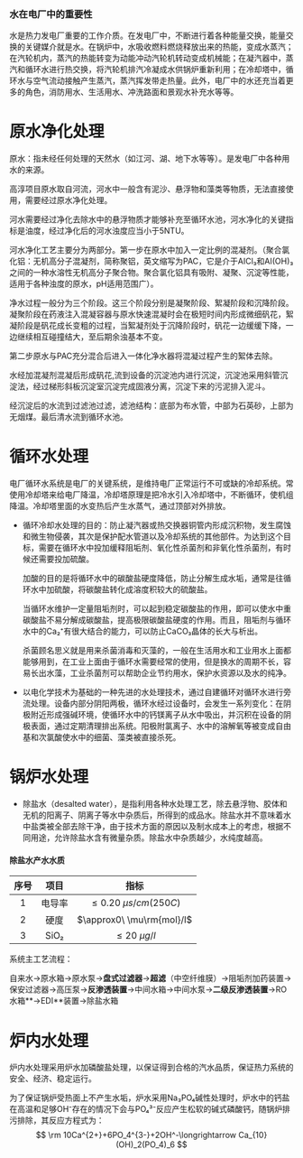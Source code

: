### 水在电厂中的重要性

水是热力发电厂重要的工作介质。在发电厂中，不断进行着各种能量交换，能量交换的关键媒介就是水。在锅炉中，水吸收燃料燃烧释放出来的热能，变成水蒸汽；在汽轮机内，蒸汽的热能转变为动能冲动汽轮机转动变成机械能；在凝汽器中，蒸汽和循环水进行热交换，将汽轮机排汽冷凝成水供锅炉重新利用；在冷却塔中，循环水与空气流动接触产生蒸汽，蒸汽挥发带走热量。此外，电厂中的水还充当着更多的角色，消防用水、生活用水、冲洗路面和景观水补充水等等。

# 原水净化处理

原水：指未经任何处理的天然水（如江河、湖、地下水等等）。是发电厂中各种用水的来源。

高淳项目原水取自河流，河水中一般含有泥沙、悬浮物和藻类等物质，无法直接使用，需要经过原水净化处理。

河水需要经过净化去除水中的悬浮物质才能够补充至循环水池，河水净化的关键指标是油度，经过净化后的河水浊度应当小于5NTU。

河水净化工艺主要分为两部分。第一步在原水中加入一定比例的混凝剂。（聚合氯化铝：无机高分子混凝剂，简称聚铝，英文缩写为PAC，它是介于AICl₃和AI(OH)₃之间的一种水溶性无机高分子聚合物。聚合氯化铝具有吸附、凝聚、沉淀等性能，适用于各种浊度的原水，pH适用范围广）。

净水过程一般分为三个阶段。这三个阶段分别是凝聚阶段、絮凝阶段和沉降阶段。凝聚阶段在药液注入混凝容器与原水快速混凝时会在极短时间内形成微细矾花，絮凝阶段是矾花成长变粗的过程，当絮凝剂处于沉降阶段时，矾花一边缓缓下降，一边继续相互碰撞结大，至后期余浊基本不变。

第二步原水与PAC充分混合后进入一体化净水器将混凝过程产生的絮体去除。

水经加混凝剂混凝后形成矾花,流到设备的沉淀池内进行沉淀，沉淀池采用斜管沉淀法，经过梯形斜板沉淀室沉淀完成固液分离，沉淀下来的污泥排入泥斗。

经沉淀后的水流到过滤池过滤，滤池结构：底部为布水管，中部为石英砂，上部为无烟煤。最后清水流到循环水池。

# 循环水处理

电厂循环水系统是电厂的关键系统，是维持电厂正常运行不可或缺的冷却系统。常使用冷却塔来给电厂降温，冷却塔原理是把冷水引入冷却塔中，不断循环，使机组降温。冷却塔里面的水变热后产生水蒸气，通过顶部对外排放。

* 循环冷却水处理的目的：防止凝汽器或热交换器铜管内形成沉积物，发生腐蚀和微生物侵袭，其次是保护配水管道以及冷却系统的其他部件。为达到这个目标，需要在循环水中投加缓释阻垢剂、氧化性杀菌剂和非氧化性杀菌剂，有时候还需要投加硫酸。

  加酸的目的是将循环水中的碳酸盐硬度降低，防止分解生成水垢，通常是往循环水中加硫酸，将碳酸盐转化成溶度积较大的硫酸盐。

  当循环水维护一定量阻垢剂时，可以起到稳定碳酸盐的作用，即可以使水中重碳酸盐不易分解成碳酸盐，提高极限碳酸盐硬度的作用。而且，阻垢剂与循环水中的Ca₂⁺有很大结合的能力，可以防止CaCO₃晶体的长大与析出。

  杀菌顾名思义就是用来杀菌消毒和灭藻的，一般在生活用水和工业用水上面都能够用到，在工业上面由于循环水需要经常的使用，但是换水的周期不长，容易长出水藻，工业杀菌剂可以帮助企业节约用水，保护水资源以及水的纯净。

* 以电化学技术为基础的一种先进的水处理技术，通过自建循环对循环水进行旁流处理。设备内部分阴阳两极，循环水经过设备时，会发生一系列变化：在阴极附近形成强碱环境，使循环水中的钙镁离子从水中吸出，并沉积在设备的阴极表面，通过定期清理排出系统。阳极附氯离子、水中的溶解氧等被变成自由基和次氯酸使水中的细菌、藻类被直接杀死。

# 锅炉水处理

* 除盐水（desalted water），是指利用各种水处理工艺，除去悬浮物、胶体和无机的阳离子、阴离子等水中杂质后，所得到的成品水。除盐水并不意味着水中盐类被全部去除干净，由于技术方面的原因以及制水成本上的考虑，根据不同用途，允许除盐水含有微量杂质。除盐水中杂质越少，水纯度越高。

#### 除盐水产水水质

| 序号 |  项目  |           指标            |
| :--: | :----: | :-----------------------: |
|  1   | 电导率 | $\le0.20\ \mu s/cm(250C)$ |
|  2   |  硬度  | $\approx0\ \mu\rm{mol}/l$ |
|  3   |  SiO₂  |     $\le20\ \mu g/l$      |

系统主工艺流程：

自来水→原水箱→原水泵→**盘式过滤器**→**超滤**（中空纤维膜）→阻垢剂加药装置→保安过滤器→高压泵→**反渗透装置**→中间水箱→中间水泵→**二级反渗透装置**→RO水箱**→EDI**装置→除盐水箱

# 炉内水处理

炉内水处理采用炉水加磷酸盐处理，以保证得到合格的汽水品质，保证热力系统的安全、经济、稳定运行。

为了保证锅炉受热面上不产生水垢，炉水采用Na₃PO₄碱性处理时，炉水中的钙盐在高温和足够OH⁻存在的情况下会与PO₄³⁻反应产生松软的碱式磷酸钙，随锅炉排污排除，其反应方程式为：
$$
\rm 10Ca^{2+}+6PO_4^{3-}+2OH^-\longrightarrow Ca_{10}(OH)_2(PO_4)_6
$$